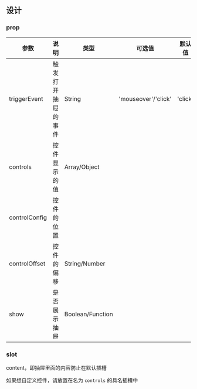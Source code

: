 ## 设计

### prop

| 参数          | 说明               | 类型             | 可选值              | 默认值  |
| ------------- | ------------------ | ---------------- | ------------------- | ------- |
| triggerEvent  | 触发打开抽屉的事件 | String           | 'mouseover'/'click' | 'click' |
| controls      | 控件显示的值       | Array/Object     |                     |         |
| controlConfig | 控件的位置         |                  |                     |         |
| controlOffset | 控件的偏移         | String/Number    |                     |         |
| show          | 是否展示抽屉       | Boolean/Function |                     |         |

### slot

content，即抽屉里面的内容防止在默认插槽

如果想自定义控件，请放置在名为 `controls` 的具名插槽中
